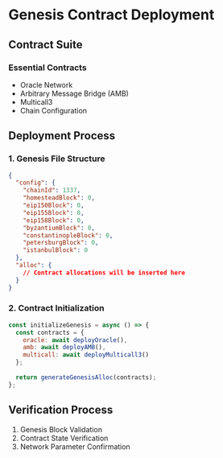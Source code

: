 # Genesis Contract Deployment

## Contract Suite

### Essential Contracts
- Oracle Network
- Arbitrary Message Bridge (AMB)
- Multicall3
- Chain Configuration

## Deployment Process

### 1. Genesis File Structure
```json
{
  "config": {
    "chainId": 1337,
    "homesteadBlock": 0,
    "eip150Block": 0,
    "eip155Block": 0,
    "eip158Block": 0,
    "byzantiumBlock": 0,
    "constantinopleBlock": 0,
    "petersburgBlock": 0,
    "istanbulBlock": 0
  },
  "alloc": {
    // Contract allocations will be inserted here
  }
}
```

### 2. Contract Initialization
```javascript
const initializeGenesis = async () => {
  const contracts = {
    oracle: await deployOracle(),
    amb: await deployAMB(),
    multicall: await deployMulticall3()
  };
  
  return generateGenesisAlloc(contracts);
};
```

## Verification Process
1. Genesis Block Validation
2. Contract State Verification
3. Network Parameter Confirmation
